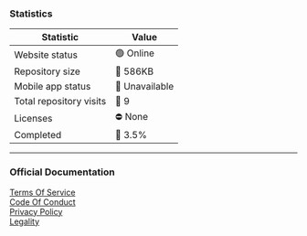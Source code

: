 ### Statistics
| Statistic | Value |
|----------|----------|
| Website status   | 🟢 Online   |
| Repository size   | 📁 586KB   |
| Mobile app status   | 📵 Unavailable   |
| Total repository visits   | 👀 9   |
| Licenses   | ⛔ None  |
| Completed   | 🔢 3.5%  |

---

### Official Documentation
[Terms Of Service](https://google.com/404)  
[Code Of Conduct](https://google.com/404)  
[Privacy Policy](https://google.com/404)  
[Legality](https://google.com/404)  
